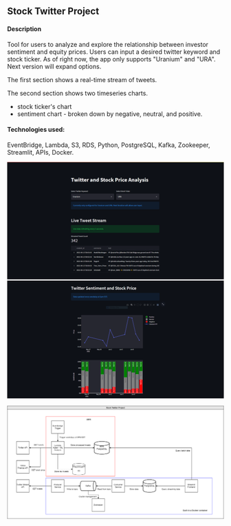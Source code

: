 ## Stock Twitter Project

#### Description

Tool for users to analyze and explore the relationship between investor sentiment and equity prices. Users can input a desired twitter keyword and stock ticker. As of right now, the app only supports "Uranium" and "URA". Next version will expand options.

The first section shows a real-time stream of tweets.

The second section shows two timeseries charts.

- stock ticker's chart
- sentiment chart - broken down by negative, neutral, and positive.

#### Technologies used:

EventBridge, Lambda, S3, RDS, Python, PostgreSQL, Kafka, Zookeeper, Streamlit, APIs, Docker.

![demo-1](demo/demo-1.PNG)
![demo-2](demo/demo-2.PNG)

![block-diagram](demo/Stock-Twitter-Block-Diagram.png)
